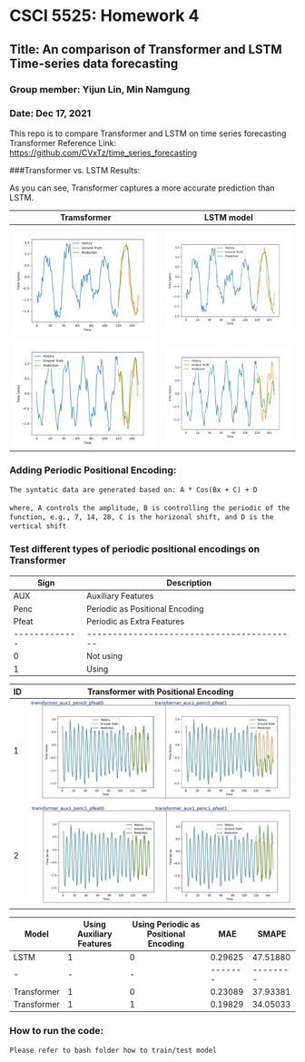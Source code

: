 # CSCI 5525: Homework 4
## Title: An comparison of Transformer and LSTM Time-series data forecasting
### Group member: Yijun Lin, Min Namgung
### Date: Dec 17, 2021


This repo is to compare Transformer and LSTM on time series forecasting
Transformer Reference Link: https://github.com/CVxTz/time_series_forecasting


###Transformer vs. LSTM Results:

As you can see, Transformer captures a more accurate prediction than LSTM.

| Tramsformer     | LSTM model
|------------- | -------------
|![](res_readme\T_1.png)| ![](res_readme\LSTM_1.png)
|![](res_readme\T_2.PNG)| ![](res_readme\LSTM_2.png)


### Adding Periodic Positional Encoding:

    The syntatic data are generated based on: A * Cos(Bx + C) + D

    where, A controls the amplitude, B is controlling the periodic of the function, e.g., 7, 14, 28, C is the horizonal shift, and D is the vertical shift



### Test different types of periodic positional encodings on Transformer


| Sign  | Description
|------------- | -------------
|AUX| Auxiliary Features
|Penc| Periodic as Positional Encoding
|Pfeat| Periodic as Extra Features|   
------------- | -----------------------------------------
|0| Not using
|1| Using


|ID    | Transformer with Positional Encoding    |
|------------- |------------- |
|1|![](res_readme\t_p_5.png)|
|2|![](res_readme\t_p_6.png)|


Model| Using Auxiliary Features | Using Periodic as Positional Encoding | MAE | SMAPE
|------------- |------------- |------------- |------------- |------------- |
|LSTM|1|0|0.29625|47.51880
|-|-|-|-------|--------
|Transformer|1|0|0.23089|37.93381
|Transformer|1|1|0.19829|34.05033




### How to run the code:

    Please refer to bash folder how to train/test model


